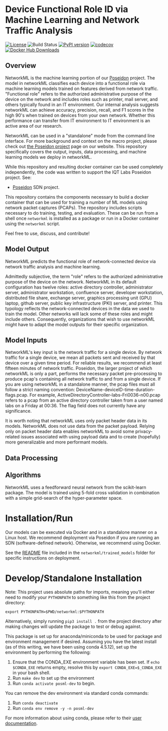 # Device Functional Role ID via Machine Learning and Network Traffic Analysis

[![License](https://img.shields.io/badge/License-Apache%202.0-blue.svg)](https://opensource.org/licenses/Apache-2.0)
![Build Status](https://github.com/iqtlabs/networkml/workflows/test/badge.svg)
[![PyPI version](https://badge.fury.io/py/networkml.svg)](https://badge.fury.io/py/networkml)
[![codecov](https://codecov.io/gh/IQTLabs/NetworkML/branch/main/graph/badge.svg)](https://codecov.io/gh/IQTLabs/IQTLabs)
[![Docker Hub Downloads](https://img.shields.io/docker/pulls/iqtlabs/networkml.svg)](https://hub.docker.com/r/iqtlabs/networkml/)

## Overview
NetworkML is the machine learning portion of our [Poseidon](https://github.com/IQTLabs/poseidon) project. The model in networkML classifies each device into a functional role via machine learning models trained on features derived from network traffic. "Functional role" refers to the authorized administrative purpose of the device on the network and includes roles such as printer, mail server, and others typically found in an IT environment. Our internal analysis suggests networkML can achieve accuracy, precision, recall, and F1 scores in the high 90's when trained on devices from your own network. Whether this performance can transfer from IT environment to IT environment is an active area of our research.

NetworkML can be used in a "standalone" mode from the command line interface. For more background and context on the macro project, please check out [the Poseidon project](https://www.cyberreboot.org/projects/poseidon/) page on our website. This repository specifically covers the output, inputs, data processing, and machine learning models we deploy in networkML.

While this repository and resulting docker container can be used completely independently, the code was written to support the IQT Labs Poseidon project. See:

- [Poseidon](https://github.com/IQTLabs/poseidon) SDN project.

This repository contains the components necessary to build a docker container that can be used for training a number of ML models using network packet captures (PCAPs). The repository includes scripts necessary to do training, testing, and evaluation. These can be run from a shell once `networkml` is installed as a package or run in a Docker container using the `networkml` script.

Feel free to use, discuss, and contribute!

## Model Output
NetworkML predicts the functional role of network-connected device via network traffic analysis and machine learning.

Admittedly subjective, the term "role" refers to the authorized administrative purpose of the device on the network. NetworkML in its default configuration has twelve roles: active directory controller, administrator server, administrator workstation, confluence server, developer workstation, distributed file share, exchange server, graphics processing unit (GPU) laptop, github server, public key infrastructure (PKI) server, and printer. This typology reflects the network-connected devices in the data we used to train the model. Other networks will lack some of these roles and might include others. Consequently, organizations that wish to use networkML might have to adapt the model outputs for their specific organization.

## Model Inputs
NetworkML's key input is the network traffic for a single device. By network traffic for a single device, we mean all packets sent and received by that device over a given time period. For reliable results, we recommend at least fifteen minutes of network traffic. Poseidon, the larger project of which networkML is only a part, performs the necessary packet pre-processing to produce pcap's containing all network traffic to and from a single device. If you are using networkML in a standalone manner, the pcap files must all follow a strict naming convention: DeviceName-deviceID-time-duration-flags.pcap. For example, ActiveDirectoryController-labs-Fri0036-n00.pcap refers to a pcap from an active directory controller taken from a user named labs on a Friday at 00:36. The flag field does not currently have any significance.

It is worth noting that networkML uses only packet header data in its models. NetworkML does not use data from the packet payload. Relying only on packet header data enables networkML to avoid some privacy-related issues associated with using payload data and to create (hopefully) more generalizable and more performant models.

## Data Processing

## Algorithms

NetworkML uses a feedforward neural network from the scikit-learn package. The model is trained using 5-fold cross validation in combination with a simple grid-search of the hyper-parameter space.


# Installation/Run

Our models can be executed via Docker and in a standalone manner on a Linux host. We recommend deployment via Poseidon if you are running an SDN (software-defined network). Otherwise, we recommend using Docker.

See the [README](https://github.com/IQTLabs/NetworkML/tree/main/networkml/trained_models) file included in the `networkml/trained_models` folder for specific instructions on deployment.

# Develop/Standalone Installation

Note: This project uses absolute paths for imports, meaning you'll either need to modify your `PYTHONPATH` to something like this from the project directory:
```
export PYTHONPATH=$PWD/networkml:$PYTHONPATH
```
Alternatively, simply running `pip3 install .` from the project directory after making changes will update the package to test or debug against.

This package is set up for anaconda/miniconda to be used for package and environment
management if desired. Assuming you have the latest install (as of this writing, we have been using
conda 4.5.12), set up the environment by performing the following:
 1. Ensure that the CONDA_EXE environment variable has been set. If `echo $CONDA_EXE`
returns empty, resolve this by `export CONDA_EXE=$_CONDA_EXE` in your bash shell.
 2. Run `make dev` to set up the environment
 3. Run `conda activate posml-dev` to begin.

You can remove the dev environment via standard conda commands:
 1. Run `conda deactivate`
 2. Run `conda env remove -y -n posml-dev`

For more information about using conda, please refer to their
[user documentation](https://conda.io/projects/conda/en/latest/user-guide/getting-started.html).
